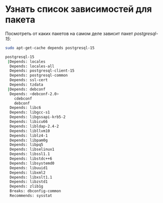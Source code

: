 # Узнать список зависимостей для пакета

Посмотреть от каких пакетов на самом деле зависит пакет _postgresql-15_:

```bash
sudo apt-get-cache depends postgresql-15

postgresql-15
 |Depends: locales
  Depends: locales-all
  Depends: postgresql-client-15
  Depends: postgresql-common
  Depends: ssl-cert
  Depends: tzdata
 |Depends: debconf
  Depends: <debconf-2.0>
    cdebconf
    debconf
  Depends: libc6
  Depends: libgcc-s1
  Depends: libgssapi-krb5-2
  Depends: libicu66
  Depends: libldap-2.4-2
  Depends: libllvm10
  Depends: liblz4-1
  Depends: libpam0g
  Depends: libpq5
  Depends: libselinux1
  Depends: libssl1.1
  Depends: libstdc++6
  Depends: libsystemd0
  Depends: libuuid1
  Depends: libxml2
  Depends: libxslt1.1
  Depends: libzstd1
  Depends: zlib1g
  Breaks: dbconfig-common
  Recommends: sysstat

```
